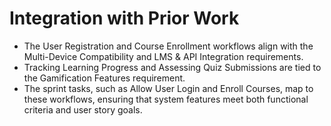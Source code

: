 # Integration with Prior Work
- The User Registration and Course Enrollment workflows align with the Multi-Device Compatibility and LMS & API Integration requirements.
- Tracking Learning Progress and Assessing Quiz Submissions are tied to the Gamification Features requirement.
- The sprint tasks, such as Allow User Login and Enroll Courses, map to these workflows, ensuring that system features meet both functional criteria and user story goals.
